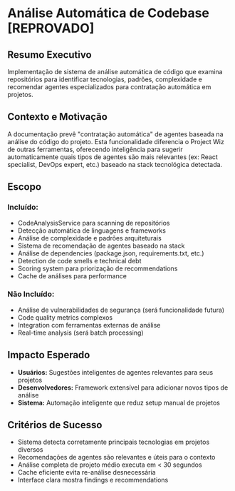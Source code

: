 # Análise Automática de Codebase [REPROVADO]

## Resumo Executivo

Implementação de sistema de análise automática de código que examina repositórios para identificar tecnologias, padrões, complexidade e recomendar agentes especializados para contratação automática em projetos.

## Contexto e Motivação

A documentação prevê "contratação automática" de agentes baseada na análise do código do projeto. Esta funcionalidade diferencia o Project Wiz de outras ferramentas, oferecendo inteligência para sugerir automaticamente quais tipos de agentes são mais relevantes (ex: React specialist, DevOps expert, etc.) baseado na stack tecnológica detectada.

## Escopo

### Incluído:

- CodeAnalysisService para scanning de repositórios
- Detecção automática de linguagens e frameworks
- Análise de complexidade e padrões arquiteturais
- Sistema de recomendação de agentes baseado na stack
- Análise de dependencies (package.json, requirements.txt, etc.)
- Detection de code smells e technical debt
- Scoring system para priorização de recommendations
- Cache de análises para performance

### Não Incluído:

- Análise de vulnerabilidades de segurança (será funcionalidade futura)
- Code quality metrics complexos
- Integration com ferramentas externas de análise
- Real-time analysis (será batch processing)

## Impacto Esperado

- **Usuários:** Sugestões inteligentes de agentes relevantes para seus projetos
- **Desenvolvedores:** Framework extensível para adicionar novos tipos de análise
- **Sistema:** Automação inteligente que reduz setup manual de projetos

## Critérios de Sucesso

- Sistema detecta corretamente principais tecnologias em projetos diversos
- Recomendações de agentes são relevantes e úteis para o contexto
- Análise completa de projeto médio executa em < 30 segundos
- Cache eficiente evita re-análise desnecessária
- Interface clara mostra findings e recommendations
